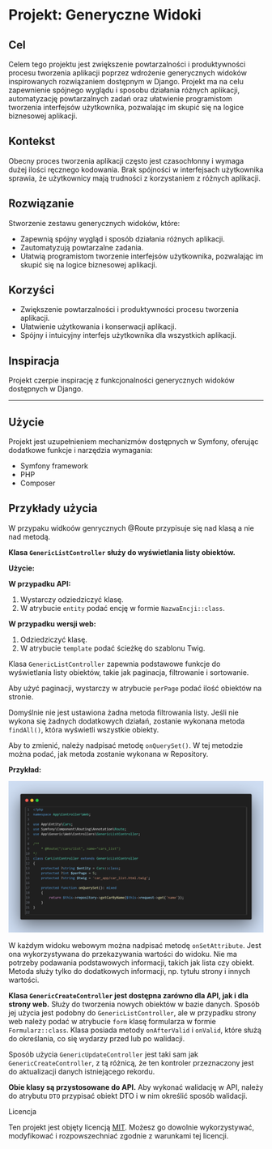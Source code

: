 # Projekt: Generyczne Widoki

## Cel

Celem tego projektu jest zwiększenie powtarzalności i produktywności procesu tworzenia aplikacji poprzez wdrożenie generycznych widoków inspirowanych rozwiązaniem dostępnym w Django. Projekt ma na celu zapewnienie spójnego wyglądu i sposobu działania różnych aplikacji, automatyzację powtarzalnych zadań oraz ułatwienie programistom tworzenia interfejsów użytkownika, pozwalając im skupić się na logice biznesowej aplikacji.

## Kontekst

Obecny proces tworzenia aplikacji często jest czasochłonny i wymaga dużej ilości ręcznego kodowania. Brak spójności w interfejsach użytkownika sprawia, że użytkownicy mają trudności z korzystaniem z różnych aplikacji.

## Rozwiązanie

Stworzenie zestawu generycznych widoków, które:

* Zapewnią spójny wygląd i sposób działania różnych aplikacji.
* Zautomatyzują powtarzalne zadania.
* Ułatwią programistom tworzenie interfejsów użytkownika, pozwalając im skupić się na logice biznesowej aplikacji.

## Korzyści

* Zwiększenie powtarzalności i produktywności procesu tworzenia aplikacji.
* Ułatwienie użytkowania i konserwacji aplikacji.
* Spójny i intuicyjny interfejs użytkownika dla wszystkich aplikacji.

## Inspiracja

Projekt czerpie inspirację z funkcjonalności generycznych widoków dostępnych w Django.

---

## Użycie

Projekt jest uzupełnieniem mechanizmów dostępnych w Symfony, oferując dodatkowe funkcje i narzędzia wymagania:

* Symfony framework
* PHP
* Composer

## Przykłady użycia

W przypaku widkoów genrycznych  @Route przypisuje się nad klasą a nie nad metodą.

**Klasa `GenericListController` służy do wyświetlania listy obiektów.**

**Użycie:**

**W przypadku API:**

1. Wystarczy odziedziczyć klasę.
2. W atrybucie `entity` podać encję w formie `NazwaEncji::class`.

**W przypadku wersji web:**

1. Odziedziczyć klasę.
2. W atrybucie `template` podać ścieżkę do szablonu Twig.

Klasa `GenericListController` zapewnia podstawowe funkcje do wyświetlania listy obiektów, takie jak paginacja, filtrowanie i sortowanie.

Aby użyć paginacji, wystarczy w atrybucie `perPage` podać ilość obiektów na stronie.

Domyślnie nie jest ustawiona żadna metoda filtrowania listy. Jeśli nie wykona się żadnych dodatkowych działań, zostanie wykonana metoda `findAll()`, która wyświetli wszystkie obiekty.

Aby to zmienić, należy nadpisać metodę `onQuerySet()`. W tej metodzie można podać, jak metoda zostanie wykonana w Repository.

**Przykład:**

![1709131437435](image/README/1709131437435.png)

W każdym widoku webowym można nadpisać metodę `onSetAttribute`. Jest ona wykorzystywana do przekazywania wartości do widoku. Nie ma potrzeby podawania podstawowych informacji, takich jak lista czy obiekt. Metoda służy tylko do dodatkowych informacji, np. tytułu strony i innych wartości.

**Klasa `GenericCreateController` jest dostępna zarówno dla API, jak i dla strony web.** Służy do tworzenia nowych obiektów w bazie danych. Sposób jej użycia jest podobny do `GenericListController`, ale w przypadku strony web należy podać w atrybucie `form` klasę formularza w formie `Formularz::class`. Klasa posiada metody `onAfterValid` i `onValid`, które służą do określania, co się wydarzy przed lub po walidacji.

Sposób użycia `GenericUpdateController` jest taki sam jak `GenericCreateController`, z tą różnicą, że ten kontroler przeznaczony jest do aktualizacji danych istniejącego rekordu.

**Obie klasy są przystosowane do API.** Aby wykonać walidację w API, należy do atrybutu `DTO` przypisać obiekt DTO i w nim określić sposób walidacji.

Licencja

Ten projekt jest objęty licencją [MIT](). Możesz go dowolnie wykorzystywać, modyfikować i rozpowszechniać zgodnie z warunkami tej licencji.
